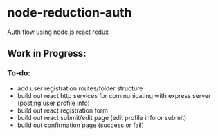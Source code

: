 # node-reduction-auth
Auth flow using node.js react redux

## Work in Progress:
### To-do:
- add user registration routes/folder structure
- build out react http services for communicating with express server (posting user profile info)
- build out react registration form
- build out react submit/edit page (edit profile info or submit)
- build out confirmation page (success or fail)

